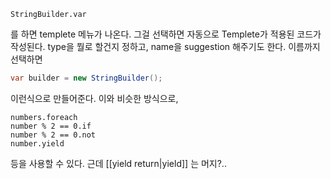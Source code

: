 ```
StringBuilder.var
```
를 하면 templete 메뉴가 나온다. 그걸 선택하면 자동으로 Templete가 적용된 코드가 작성된다.
type을 뭘로 할건지 정하고, name을 suggestion 해주기도 한다. 이름까지 선택하면
```csharp
var builder = new StringBuilder();
```
이런식으로 만들어준다.
이와 비슷한 방식으로, 
```
numbers.foreach
number % 2 == 0.if
number % 2 == 0.not
number.yield
```
등을 사용할 수 있다. 근데 [[yield return|yield]] 는 머지?.. 